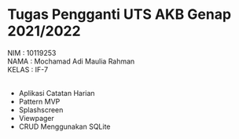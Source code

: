 # Tugas Pengganti UTS AKB Genap 2021/2022<br>
NIM : 10119253<br>
NAMA : Mochamad Adi Maulia Rahman<br>
KELAS : IF-7<br>
<br>
+ Aplikasi Catatan Harian<br>
+ Pattern MVP<br>
+ Splashscreen<br>
+ Viewpager<br>
+ CRUD Menggunakan SQLite<br>
